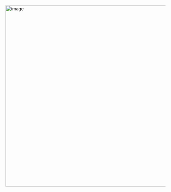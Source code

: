 <img width="572" alt="image" src="https://github.com/user-attachments/assets/04526a9c-4c48-43bd-b535-6cbb71e7b232" />
